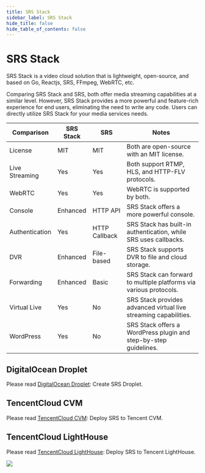 ```yaml
---
title: SRS Stack
sidebar_label: SRS Stack
hide_title: false
hide_table_of_contents: false
---
```


# SRS Stack

SRS Stack is a video cloud solution that is lightweight, open-source, and based on Go,
Reactjs, SRS, FFmpeg, WebRTC, etc.

Comparing SRS Stack and SRS, both offer media streaming capabilities at a similar level.
However, SRS Stack provides a more powerful and feature-rich experience for end users,
eliminating the need to write any code. Users can directly utilize SRS Stack for your
media services needs.

| Comparison       | SRS Stack | SRS           | Notes                                                                |
|------------------|-----------|---------------|----------------------------------------------------------------------|
| License          | MIT       | MIT           | Both are open-source with an MIT license.                          |
| Live Streaming   | Yes       | Yes           | Both support RTMP, HLS, and HTTP-FLV protocols.                      |
| WebRTC           | Yes       | Yes           | WebRTC is supported by both.                                         |
| Console          | Enhanced  | HTTP API      | SRS Stack offers a more powerful console.                            |
| Authentication   | Yes       | HTTP Callback | SRS Stack has built-in authentication, while SRS uses callbacks.     |
| DVR              | Enhanced  | File-based    | SRS Stack supports DVR to file and cloud storage.                    |
| Forwarding       | Enhanced  | Basic         | SRS Stack can forward to multiple platforms via various protocols.   |
| Virtual Live     | Yes       | No            | SRS Stack provides advanced virtual live streaming capabilities.     |
| WordPress        | Yes       | No            | SRS Stack offers a WordPress plugin and step-by-step guidelines.     |

## DigitalOcean Droplet

Please read [DigitalOcean Droplet](https://github.com/ossrs/srs-stack/wiki/Droplet): Create SRS Droplet.

## TencentCloud CVM

Please read [TencentCloud CVM](https://www.bilibili.com/video/BV1844y1L7dL/): Deploy SRS to Tencent CVM.

## TencentCloud LightHouse

Please read [TencentCloud LightHouse](https://www.bilibili.com/video/BV1844y1L7dL/): Deploy SRS to Tencent LightHouse.

![](https://ossrs.net/gif/v1/sls.gif?site=ossrs.io&path=/lts/doc/en/v6/getting-started-stack)


